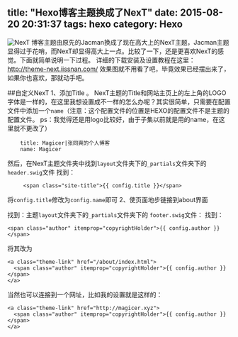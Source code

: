 title: "Hexo博客主题换成了NexT"
date: 2015-08-20 20:31:37
tags: hexo
category: Hexo
---

<img src="https://gitcafe.com/Magicer/Magicer/raw/gitcafe-pages/image/756094.jpg" alt="NexT" class="full-image">
博客主题由原先的Jacman换成了现在高大上的NexT主题，Jacman主题显得过于花哨，而NexT却显得高大上一点。比较了一下，还是更喜欢NexT的感觉。下面就简单说明一下过程。
详细的下载安装及设置教程在这里：<a href="http://theme-next.iissnan.com/">http://theme-next.iissnan.com/</a>
 效果图就不用看了吧，毕竟效果已经摆出来了，如果你也喜欢，那就动手吧。

##自定义NexT
 1、添加Title 。
  NexT主题的Title和网站主页上的左上角的LOGO字体是一样的，在这里我想设置成不一样的怎么办呢？其实很简单，只需要在配置文件中添加一个`name`（注意：这个配置文件的位置是HEXO的配置文件不是主题的配置文件。
  ps：我觉得还是用logo比较好，由于子集以前就是用的name，在这里就不更改了）
```
    title: Magicer|张同爽的个人博客
    name: Magicer
```
然后，在NexT主题文件夹中找到`layout`文件夹下的`_partials`文件夹下的`header.swig`文件 找到：

```
     <span class="site-title">{{ config.title }}</span>
```

将`config.title`修改为`config.name`即可
2、使页面地步链接到about界面

找到：主题`layout`文件夹下的`_partials`文件夹下的 `footer.swig`文件：
找到：

```
<span class="author" itemprop="copyrightHolder">{{ config.author }}</span>
```

将其改为

```
<a class="theme-link" href="/about/index.html">
  <span class="author" itemprop="copyrightHolder">{{ config.author }}</span>
</a>
```

当然也可以连接到一个网址，比如我的设置就是这样的：

```
<a class="theme-link" href="http://magicer.xyz">
  <span class="author" itemprop="copyrightHolder">{{ config.author }}</span>
</a>
```
